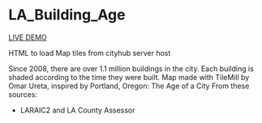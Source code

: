 # LA_Building_Age

[LIVE DEMO](http://www.cityhub.la/lamap.html)

HTML to load Map tiles from cityhub server host

Since 2008, there are over 1.1 million buildings in the city. 
Each building is shaded according to the time they were built. 
Map made with TileMill by Omar Ureta, inspired by Portland, Oregon: The Age of a City
From these sources:

  * LARAIC2 and LA County Assessor 
